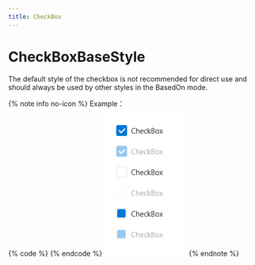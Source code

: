 ```yaml
---
title: CheckBox 
---
```


# CheckBoxBaseStyle

The default style of the checkbox is not recommended for direct use and should always be used by other styles in the BasedOn mode.

{% note info no-icon %}
Example：

{% code %}
<StackPanel>
    <CheckBox Content="CheckBox" IsChecked="True"/>
    <CheckBox Margin="0,16,0,0" Content="CheckBox" IsChecked="True" IsEnabled="False"/>
    <CheckBox Margin="0,16,0,0" Content="CheckBox"/>
    <CheckBox Margin="0,16,0,0" Content="CheckBox" IsEnabled="False"/>
    <CheckBox Margin="0,16,0,0" Content="CheckBox" IsChecked="{x:Null}"/>
    <CheckBox Margin="0,16,0,0" Content="CheckBox" IsChecked="{x:Null}" IsEnabled="False"/>
</StackPanel>
{% endcode %}
![CheckBox](https://raw.githubusercontent.com/HandyOrg/HandyOrgResource/master/HandyControl/Resources/CheckBox.png)
{% endnote %}
